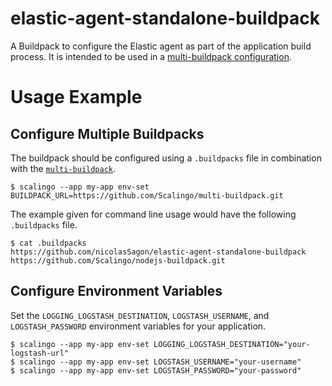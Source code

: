 # elastic-agent-standalone-buildpack

A Buildpack to configure the Elastic agent as part of the application build process. It is intended to be used in a [multi-buildpack configuration](https://doc.scalingo.com/platform/deployment/buildpacks/multi).

# Usage Example

## Configure Multiple Buildpacks

The buildpack should be configured using a `.buildpacks` file in combination with the [`multi-buildpack`](https://doc.scalingo.com/platform/deployment/buildpacks/multi).

    $ scalingo --app my-app env-set BUILDPACK_URL=https://github.com/Scalingo/multi-buildpack.git

The example given for command line usage would have the following `.buildpacks` file.

    $ cat .buildpacks
    https://github.com/nicolasSagon/elastic-agent-standalone-buildpack
    https://github.com/Scalingo/nodejs-buildpack.git

## Configure Environment Variables

Set the `LOGGING_LOGSTASH_DESTINATION`, `LOGSTASH_USERNAME`, and `LOGSTASH_PASSWORD` environment variables for your application.

    $ scalingo --app my-app env-set LOGGING_LOGSTASH_DESTINATION="your-logstash-url"
    $ scalingo --app my-app env-set LOGSTASH_USERNAME="your-username"
    $ scalingo --app my-app env-set LOGSTASH_PASSWORD="your-password"